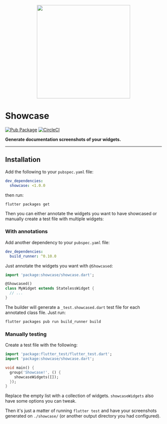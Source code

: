 <p align="center">
  <img src="https://user-images.githubusercontent.com/735858/46586739-1cddd400-ca59-11e8-9e61-42961d8a8b3b.gif" width="300">
  <h1><b>Showcase</b></h1>
</p>

<!-- Badges -->

[![Pub Package](https://img.shields.io/pub/v/showcase.svg)](https://pub.dartlang.org/packages/showcase)
[![CircleCI](https://circleci.com/gh/Igor1201/showcase/tree/master.svg?style=svg&circle-token=ea7145c55f42eb71149713dc604a911571022ff9)](https://circleci.com/gh/Igor1201/showcase/tree/master)

**Generate documentation screenshots of your widgets.**

---

## **Installation**
Add the following to your `pubspec.yaml` file:
```yaml
dev_dependencies:
  showcase: <1.0.0
```
then run:
```shell
flutter packages get
```

Then you can either annotate the widgets you want to have showcased or manually create a test file with multiple widgets:

### **With annotations**
Add another dependency to your `pubspec.yaml` file:
```yaml
dev_dependencies:
  build_runner: ^0.10.0
```

Just annotate the widgets you want with `@Showcased`:
```dart
import 'package:showcase/showcase.dart';

@Showcased()
class MyWidget extends StatelessWidget {
  // ...
}
```

The builder will generate a `_test.showcased.dart` test file for each annotated class file. Just run:
```shell
flutter packages pub run build_runner build
```

### **Manually testing**
Create a test file with the following:
```dart
import 'package:flutter_test/flutter_test.dart';
import 'package:showcase/showcase.dart';

void main() {
  group('Showcase!', () {
    showcaseWidgets([]);
  });
}
```

Replace the empty list with a collection of widgets. `showcaseWidgets` also have some options you can tweak.

Then it's just a matter of running `flutter test` and have your screenshots generated on `./showcase/` (or another output directory you had configured).
